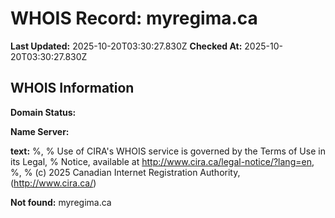 # WHOIS Record: myregima.ca

**Last Updated:** 2025-10-20T03:30:27.830Z
**Checked At:** 2025-10-20T03:30:27.830Z

## WHOIS Information

**Domain Status:** 

**Name Server:** 

**text:** %, % Use of CIRA's WHOIS service is governed by the Terms of Use in its Legal, % Notice, available at http://www.cira.ca/legal-notice/?lang=en, %, % (c) 2025 Canadian Internet Registration Authority, (http://www.cira.ca/)

**Not found:** myregima.ca

